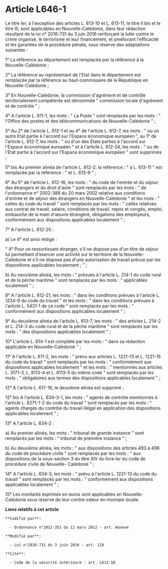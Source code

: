 # Article L646-1

Le titre Ier, à l'exception des articles L. 613-10 et L. 613-11, le titre II bis et le titre III, sont applicables en
Nouvelle-Calédonie, dans leur rédaction résultant de la loi n° 2016-731 du 3 juin 2016 renforçant la lutte contre le crime
organisé, le terrorisme et leur financement, et améliorant l'efficacité et les garanties de la procédure pénale, sous réserve
des adaptations suivantes : 

1° La référence au département est remplacée par la référence à la Nouvelle-Calédonie ; 

2° La référence au représentant de l'Etat dans le département est remplacée par la référence au haut-commissaire de la
République en Nouvelle-Calédonie ; 

3° En Nouvelle-Calédonie, la commission d'agrément et de contrôle territorialement compétente est dénommée " commission
locale d'agrément et de contrôle " ; 

4° A l'article L. 611-1, les mots : " La Poste " sont remplacés par les mots : " l'Office des postes et des
télécommunications de Nouvelle-Calédonie " ; 

5° Au 2° de l'article L. 612-1 et au 4° de l'article L. 612-7, les mots : " ou un autre Etat partie à l'accord sur l'Espace
économique européen ", au 1° de l'article L. 612-7, les mots : " ou d'un des Etats parties à l'accord sur l'Espace économique
européen " et à l'article L. 612-24, les mots : " ou de l'Etat partie à l'accord sur l'Espace économique européen " sont
supprimés ; 

5° bis Au premier alinéa de l'article L. 612-2, la référence : " à L. 613-11 " est remplacée par la référence : " et L. 613-9
" ; 

6° Au 5° de l'article L. 612-16, les mots : " du code de l'entrée et du séjour des étrangers et du droit d'asile " sont
remplacés par les mots : " de l'ordonnance n° 2002-388 du 20 mars 2002 relative aux conditions d'entrée et de séjour des
étrangers en Nouvelle-Calédonie " et les mots : " celles du code du travail " sont remplacés par les mots : " celles
relatives aux contrat de travail, salaire, conditions de travail, repos et congés, emploi, embauche de la main d'œuvre
étrangère, obligations des employeurs, conformément aux dispositions applicables localement " ; 

7° A l'article L. 612-20 : 

a) Le 4° est ainsi rédigé : 

" 4° Pour un ressortissant étranger, s'il ne dispose pas d'un titre de séjour lui permettant d'exercer une activité sur le
territoire de la Nouvelle-Calédonie et s'il ne dispose pas d'une autorisation de travail prévue par les dispositions
applicables localement ; ” ; 

b) Au neuvième alinéa, les mots : " prévues à l'article L. 214-1 du code rural et de la pêche maritime ” sont remplacés par
les mots : " applicables localement ” ; 

8° A l'article L. 612-21, les mots : " dans les conditions prévues à l'article L. 1234-9 du code du travail " et les mots : "
dans les conditions prévues à l'article L. 5421-1 de ce code " sont remplacés par les mots : " conformément aux dispositions
applicables localement " ; 

9° Au deuxième alinéa de l'article L. 613-7, les mots : " des articles L. 214-2 et L. 214-3 du code rural et de la pêche
maritime " sont remplacés par les mots : " des dispositions applicables localement " ; 

10° L'article L. 614-1 est complété par les mots : " dans sa rédaction applicable en Nouvelle-Calédonie " ; 

11° A l'article L. 611-2, les mots : " prévu aux articles L. 1221-13 et L. 1221-15 du code du travail " sont remplacés par
les mots : " conformément aux dispositions applicables localement " et les mots : " mentionnés aux articles L. 3171-3, L.
8113-4 et L. 8113-5 du même code " sont remplacés par les mots : " obligatoires aux termes des dispositions applicables
localement " ; 

12° A l'article L. 617-16, le deuxième alinéa est supprimé ; 

12° bis A l'article L. 634-3-1, les mots : " agents de contrôle mentionnés à l'article L. 8271-1-2 du code du travail " sont
remplacés par les mots : " agents chargés du contrôle du travail illégal en application des dispositions applicables
localement " ; 

13° A l'article L. 634-2 : 

a) Au premier alinéa, les mots : " tribunal de grande instance " sont remplacés par les mots : " tribunal de première
instance " ; 

b) Au deuxième alinéa, les mots : " aux dispositions des articles 493 à 498 du code de procédure civile " sont remplacés par
les mots : " aux dispositions de la sous-section 3 du titre XIV du livre Ier du code de procédure civile de Nouvelle-
Calédonie " ; 

14° A l'article L. 634-3, les mots : " prévu à l'article L. 1221-13 du code du travail " sont remplacés par les mots : "
conformément aux dispositions applicables localement " ; 

15° Les montants exprimés en euros sont applicables en Nouvelle-Calédonie sous réserve de leur contre-valeur en monnaie
locale.

**Liens relatifs à cet article**

	**Codifié par**:

	  - Ordonnance n°2012-351 du 12 mars 2012 - art. Annexe

	**Modifié par**:

	  - Loi n°2016-731 du 3 juin 2016 - art. 119

	**Cite**:

	  - Code de la sécurité intérieure - art. L613-10
